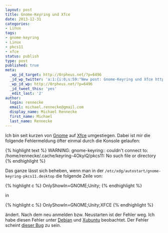 ```yaml
---
layout: post
title: Gnome-Keyring und Xfce
date: 2013-12-31
categories:
- Linux
tags:
- gnome-keyring
- Linux
- pkcs11
- xfce
status: publish
type: post
published: true
meta:
  _wp_jd_target: http://0rpheus.net/?p=6496
  _jd_wp_twitter: 'a:1:{i:0;s:59:"New post: Gnome-Keyring und Xfce http://0rpheus.net/?p=6496";}'
  _wp_jd_wp: http://0rpheus.net/?p=6496
  _jd_tweet_this: 'yes'
  _edit_last: '2'
author:
  login: rennecke
  email: michael.rennecke@gmail.com
  display_name: Michael Rennecke
  first_name: Michael
  last_name: Rennecke
---
```

Ich bin seit kurzen von [Gnome](http://www.gnome.org/) auf [Xfce](http://www.xfce.org/) umgestiegen.
Dabei ist mir die folgende Fehlermeldung öfter einmal durch die Konsole gelaufen:

{% highlight text %}
WARNING: gnome-keyring:: couldn't connect to: /home/rennecke/.cache/keyring-4OkyiQ/pkcs11: No such file or directory
{% endhighlight %}

Das ganze lässt sich beheben, wenn man in der `/etc/xdg/autostart/gnome-keyring-pkcs11.desktop` die folgende Zeile von:

{% highlight c %}
OnlyShowIn=GNOME;Unity;
{% endhighlight %}

in

{% highlight c %}
OnlyShowIn=GNOME;Unity;XFCE
{% endhighlight %}

ändert. Nach dem neu anmelden bzw. Neustarten ist der Fehler weg. Ich habe diesen Fehler unter [Debian](http://www.debian.org/) und [Xubuntu](http://xubuntu.org/) beobachtet.
Der Fehler scheint [dieser Bug](http://bugs.debian.org/cgi-bin/bugreport.cgi?bug=649408) zu sein.
